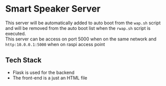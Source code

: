 # Smart Speaker Server

This server will be automatically added to auto boot from the `wap.sh` script and will be removed from the auto boot list when the `rwap.sh` script is executed.
<br>
This server can be access on port 5000 when on the same network and `http:10.0.0.1:5000` when on raspi access point
<br>
## Tech Stack
* Flask is used for the backend
* The front-end is a just an HTML file
